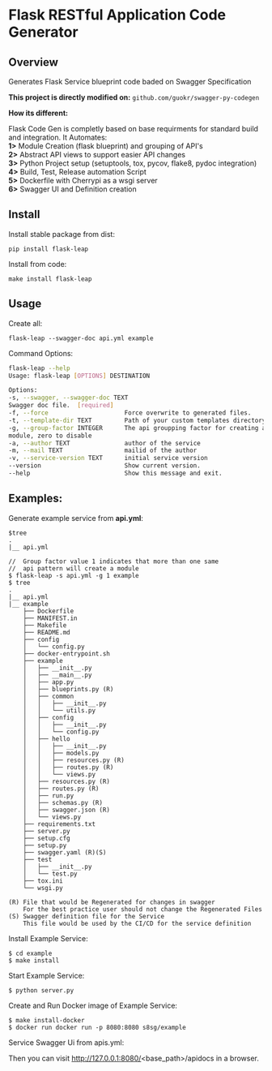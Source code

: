 # Flask RESTful Application Code Generator

## Overview

Generates Flask Service blueprint code baded on Swagger Specification

**This project is directly modified on:** `github.com/guokr/swagger-py-codegen`  
  
**How its different:**  
  
Flask Code Gen is completly based on base requirments for standard build and integration. 
It Automates:  
**1>** Module Creation (flask blueprint) and grouping of API's    
**2>** Abstract API views to support easier API changes  
**3>** Python Project setup (setuptools, tox, pycov, flake8, pydoc integration)  
**4>** Build, Test, Release automation Script  
**5>** Dockerfile with Cherrypi as a wsgi server  
**6>** Swagger UI and Definition creation  

## Install

Install stable package from dist:
```
pip install flask-leap
```

Install from code: 

```
make install flask-leap
```

## Usage

Create all:

```
flask-leap --swagger-doc api.yml example
```

Command Options:
```bash
flask-leap --help
Usage: flask-leap [OPTIONS] DESTINATION

Options:
-s, --swagger, --swagger-doc TEXT
Swagger doc file.  [required]
-f, --force                     Force overwrite to generated files.
-t, --template-dir TEXT         Path of your custom templates directory.
-g, --group-factor INTEGER      The api groupping factor for creating a
module, zero to disable
-a, --author TEXT               author of the service
-m, --mail TEXT                 mailid of the author
-v, --service-version TEXT      initial service version
--version                       Show current version.
--help                          Show this message and exit.
```

## Examples:

Generate example service from **api.yml**:

    $tree
	.
	|__ api.yml

    //  Group factor value 1 indicates that more than one same 
    //  api pattern will create a module
    $ flask-leap -s api.yml -g 1 example
    $ tree
	.
	|__ api.yml
	|__ example
		├── Dockerfile
		├── MANIFEST.in
		├── Makefile
		├── README.md
		├── config
		│   └── config.py
		├── docker-entrypoint.sh
		├── example
		│   ├── __init__.py
		│   ├── __main__.py
		│   ├── app.py
		│   ├── blueprints.py (R)
		│   ├── common
		│   │   ├── __init__.py
		│   │   └── utils.py
		│   ├── config
		│   │   ├── __init__.py
		│   │   └── config.py
		│   ├── hello
		│   │   ├── __init__.py
		│   │   ├── models.py
		│   │   ├── resources.py (R)
		│   │   ├── routes.py (R)
		│   │   └── views.py
		│   ├── resources.py (R)
		│   ├── routes.py (R)
		│   ├── run.py
		│   ├── schemas.py (R)
		│   ├── swagger.json (R)
		│   └── views.py
		├── requirements.txt
		├── server.py
		├── setup.cfg
		├── setup.py
		├── swagger.yaml (R)(S)
		├── test
		│   ├── __init__.py
		│   └── test.py
		├── tox.ini
		└── wsgi.py
	    
    (R) File that would be Regenerated for changes in swagger
        For the best practice user should not change the Regenerated Files
    (S) Swagger definition file for the Service
        This file would be used by the CI/CD for the service definition


Install Example Service:

    $ cd example
    $ make install

Start Example Service:

    $ python server.py

Create and Run Docker image of Example Service:
  
    $ make install-docker
    $ docker run docker run -p 8080:8080 s8sg/example


Service Swagger Ui from apis.yml:

Then you can visit http://127.0.0.1:8080/<base_path>/apidocs in a browser.
